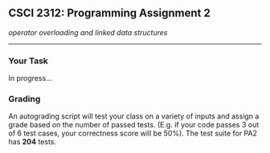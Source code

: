 ## CSCI 2312: Programming Assignment 2

_operator overloading and linked data structures_

* * *


### Your Task

In progress...


### Grading

An autograding script will test your class on a variety of inputs and assign a grade based on the number of passed tests. (E.g. if your code passes 3 out of 6 test cases, your correctness score will be 50%). The test suite for PA2 has __204__ tests.
